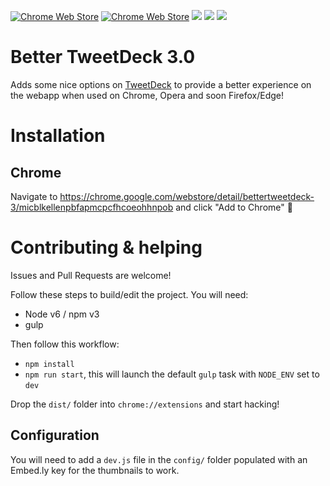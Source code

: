 [![Chrome Web Store](https://img.shields.io/chrome-web-store/v/micblkellenpbfapmcpcfhcoeohhnpob.svg)]() [![Chrome Web Store](https://img.shields.io/chrome-web-store/d/micblkellenpbfapmcpcfhcoeohhnpob.svg)]() ![](https://img.shields.io/twitter/follow/bettertdeck.svg?style=social&label=Follow)
[![](https://img.shields.io/badge/patreon-donate-yellow.svg)](https://www.patreon.com/eramdam) [![](https://img.shields.io/badge/paypal-donate-yellow.svg)](https://www.paypal.com/cgi-bin/webscr?cmd=_donations&business=XK9SQ6ZDE9UF2&lc=US&item_name=Damien%20Erambert&currency_code=USD&bn=PP%2dDonationsBF%3abtn_donate_SM%2egif%3aNonHosted)

# Better TweetDeck 3.0

Adds some nice options on [TweetDeck](http://tweetdeck.twitter.com) to provide a better experience on the webapp when used on Chrome, Opera and soon Firefox/Edge!

# Installation

## Chrome

Navigate to https://chrome.google.com/webstore/detail/bettertweetdeck-3/micblkellenpbfapmcpcfhcoeohhnpob and click "Add to Chrome" :tada:

# Contributing & helping

Issues and Pull Requests are welcome!

Follow these steps to build/edit the project. You will need:

+ Node v6 / npm v3
+ gulp

Then follow this workflow:

+ `npm install`
+ `npm run start`, this will launch the default `gulp` task with `NODE_ENV` set to `dev`

Drop the `dist/` folder into `chrome://extensions` and start hacking!

## Configuration

You will need to add a `dev.js` file in the `config/` folder populated with an Embed.ly key for the thumbnails to work.
